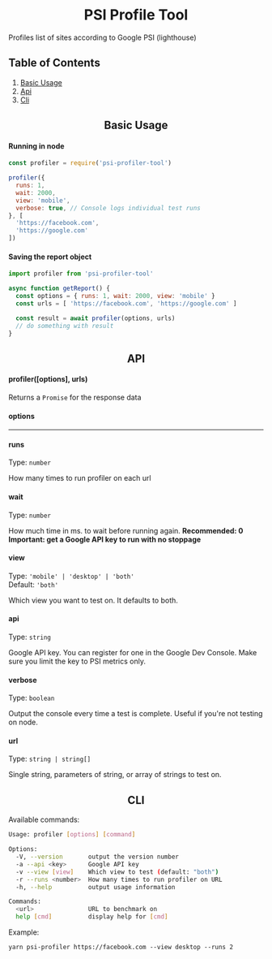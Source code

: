 <div align="center">
  <h1>PSI Profile Tool</h1>
</div>

<p>Profiles list of sites according to Google PSI (lighthouse)</p>

## Table of Contents
1. [Basic Usage](#basic-usage)
2. [Api](#Api)  
3. [Cli](#Cli)

<h2 align="center">Basic Usage</h2>

#### Running in node
```js
const profiler = require('psi-profiler-tool')

profiler({
  runs: 1,
  wait: 2000,
  view: 'mobile',
  verbose: true, // Console logs individual test runs
}, [
  'https://facebook.com',
  'https://google.com'
])
```

#### Saving the report object
```js
import profiler from 'psi-profiler-tool'

async function getReport() {
  const options = { runs: 1, wait: 2000, view: 'mobile' }
  const urls = [ 'https://facebook.com', 'https://google.com' ]

  const result = await profiler(options, urls)
  // do something with result
}

```

<h2 align="center">API</h2>

#### profiler([options], urls)

Returns a `Promise` for the response data

#### options
---
#### runs
Type: `number`

How many times to run profiler on each url

#### wait
Type: `number`

How much time in ms. to wait before running again. **Recommended: 0**  
**Important: get a Google API key to run with no stoppage**

#### view
Type: `'mobile' | 'desktop' | 'both'`   
Default: `'both'`

Which view you want to test on. It defaults to both.

#### api
Type: `string`

Google API key. You can register for one in the Google Dev Console. Make sure you
limit the key to PSI metrics only.

#### verbose
Type: `boolean`

Output the console every time a test is complete. Useful if you're not testing on node.

#### url
Type: `string | string[]`

Single string, parameters of string, or array of strings to test on.

<h2 align="center">CLI</h2>

Available commands:

```bash
Usage: profiler [options] [command]

Options:
  -V, --version       output the version number
  -a --api <key>      Google API key
  -v --view [view]    Which view to test (default: "both")
  -r --runs <number>  How many times to run profiler on URL
  -h, --help          output usage information

Commands:
  <url>               URL to benchmark on
  help [cmd]          display help for [cmd]
```

Example:

`yarn psi-profiler https://facebook.com --view desktop --runs 2`


